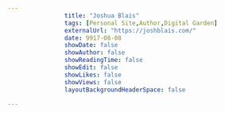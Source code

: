 ---
                title: "Joshua Blais"
                tags: [Personal Site,Author,Digital Garden]
                externalUrl: "https://joshblais.com/"
                date: 9917-08-08
                showDate: false
                showAuthor: false
                showReadingTime: false
                showEdit: false
                showLikes: false
                showViews: false
                layoutBackgroundHeaderSpace: false
                ---
